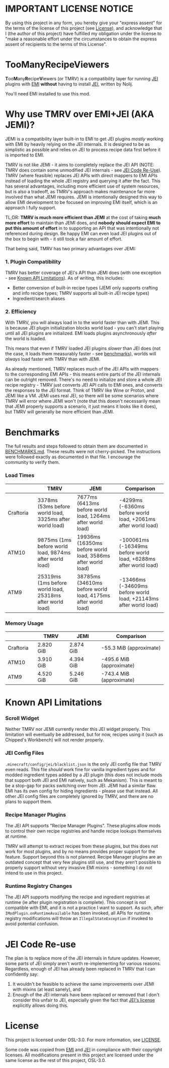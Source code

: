 # IMPORTANT LICENSE NOTICE

By using this project in any form, you hereby give your "express assent" for the terms of the license of this project (see [License](#license)), and acknowledge that I (the author of this project) have fulfilled my obligation under the license to "make a reasonable effort under the circumstances to obtain the express assent of recipients to the terms of this License".

# TooManyRecipeViewers

**T**oo**M**any**R**ecipe**V**iewers (or TMRV) is a compatibility layer for running [JEI](https://modrinth.com/mod/jei) plugins with [EMI](https://modrinth.com/mod/emi) **without** having to install [JEI](https://modrinth.com/mod/jei), written by Nolij.

You'll need EMI installed to use this mod.

# Why use TMRV over EMI+JEI (AKA JEMI)?

JEMI is a compatibility layer built-in to EMI to get JEI plugins _mostly_ working with EMI by heavily relying on the JEI internals. It is designed to be as simplistic as possible and relies on JEI to process recipe data first before it is imported to EMI.

TMRV is not like JEMI - it aims to completely replace the JEI API (NOTE: TMRV does contain some unmodified JEI internals - see [JEI Code Re-Use](#jei-code-re-use)). TMRV (where feasible) replaces JEI APIs with direct mappers to EMI APIs instead of loading the whole JEI registry and querying it after the fact. This has several advantages, including more efficient use of system resources, but is also a tradeoff, as TMRV's approach makes maintenance far more involved than what JEMI requires. JEMI is intentionally designed this way to allow EMI development to be focused on improving EMI itself, which is an approach I fully support.

TL;DR: **TMRV is much more efficient than JEMI** at the cost of taking **much more effort** to maintain than JEMI does, and **nobody should expect EMI to put this amount of effort** in to supporting an API that was intentionally not referenced during design. Be happy EMI can even load JEI plugins out of the box to begin with - it still took a fair amount of effort.

That being said, TMRV has two primary advantages over JEMI:

### 1. Plugin Compatibility

TMRV has better coverage of JEI's API than JEMI does (with one exception - see [Known API Limitations](#known-api-limitations)). As of writing, this includes:

- Better conversion of built-in recipe types (JEMI only supports crafting and info recipe types; TMRV supports all built-in JEI recipe types)
- Ingredient/search aliases

### 2. Efficiency

With TMRV, you will always load in to the world faster than with JEMI. This is because JEI plugin initialization blocks world load - you can't start playing until all JEI plugins are initialized. EMI loads plugins asynchronously _after_ the world is loaded.

This means that even if TMRV loaded JEI plugins _slower_ than JEI does (not the case, it loads them measurably faster - see [benchmarks](#benchmarks)), worlds will _always_ load faster with TMRV than with JEMI.

As already mentioned, TMRV replaces much of the JEI APIs with mappers to the corresponding EMI APIs - this means entire parts of the JEI internals can be outright removed. There's no need to initialize and store a whole JEI recipe registry - TMRV just converts JEI API calls to EMI ones, and converts the responses to the JEI format. Think of TMRV like Wine or Proton, and JEMI like a VM. JEMI uses real JEI, so there will be some scenarios where TMRV will error where JEMI won't (note that this doesn't necessarily mean that JEMI properly supports a scenario, it just means it looks like it does), but TMRV will generally be more efficient than JEMI.

# Benchmarks

The full results and steps followed to obtain them are documented in [BENCHMARKS.md](https://github.com/Nolij/TooManyRecipeViewers/raw/master/BENCHMARKS.md). These results were not cherry-picked. The instructions were followed exactly as documented in that file. I encourage the community to verify them.

### Load Times

|                             | TMRV                                                                        | JEMI                                                                           | Comparison                                                       |
|-----------------------------|-----------------------------------------------------------------------------|--------------------------------------------------------------------------------|------------------------------------------------------------------|
| Craftoria&nbsp;&nbsp;&nbsp; | 3378ms (53ms before world load, 3325ms after world load)&nbsp;&nbsp;&nbsp;  | 7677ms (6413ms before world load, 1264ms after world load)&nbsp;&nbsp;&nbsp;   | -4299ms (-6360ms before world load, +2061ms after world load)    |
| ATM10&nbsp;&nbsp;&nbsp;     | 9875ms (1ms before world load, 9874ms after world load)&nbsp;&nbsp;&nbsp;   | 19936ms (16350ms before world load, 3586ms after world load)&nbsp;&nbsp;&nbsp; | -100061ms (-16349ms before world load, +6288ms after world load) |
| ATM9&nbsp;&nbsp;&nbsp;      | 25319ms (1ms before world load, 25318ms after world load)&nbsp;&nbsp;&nbsp; | 38785ms (34610ms before world load, 4175ms after world load)&nbsp;&nbsp;&nbsp; | -13466ms (-34609ms before world load, +21143ms after world load) |

### Memory Usage

|                             | TMRV                        | JEMI                        | Comparison               |
|-----------------------------|-----------------------------|-----------------------------|--------------------------|
| Craftoria&nbsp;&nbsp;&nbsp; | 2.820 GiB&nbsp;&nbsp;&nbsp; | 2.874 GiB&nbsp;&nbsp;&nbsp; | -55.3 MiB (approximate)  |
| ATM10&nbsp;&nbsp;&nbsp;     | 3.910 GiB&nbsp;&nbsp;&nbsp; | 4.394 GiB&nbsp;&nbsp;&nbsp; | -495.6 MiB (approximate) |
| ATM9&nbsp;&nbsp;&nbsp;      | 4.520 GiB&nbsp;&nbsp;&nbsp; | 5.246 GiB&nbsp;&nbsp;&nbsp; | -743.4 MiB (approximate) |

# Known API Limitations

### Scroll Widget

Neither TMRV nor JEMI currently render this JEI widget properly. This limitation will eventually be addressed, but for now, recipes using it (such as Chipped's Workbench) will not render properly.

### JEI Config Files

`.minecraft/config/jei/blacklist.json` is the only JEI config file that TMRV even reads. This file _should_ work fine for vanilla ingredient types and for modded ingredient types added by a JEI plugin (this does not include mods that support both JEI and EMI natively, such as Mekanism). This is meant to be a stop-gap for packs switching over from JEI. JEMI had a similar flaw. EMI has its own config for hiding ingredients - please use that instead. All other JEI config files are completely ignored by TMRV, and there are no plans to support them.

### Recipe Manager Plugins

The JEI API supports "Recipe Manager Plugins". These plugins allow mods to control their own recipe registries and handle recipe lookups themselves at runtime.

TMRV will attempt to extract recipes from these plugins, but this does not work for most plugins, and by no means provides proper support for the feature. Support beyond this is not planned. Recipe Manager plugins are an outdated concept that very few plugins still use, and they aren't possible to properly support without very invasive EMI mixins - something I do not intend to use in this project.

### Runtime Registry Changes

The JEI API supports modifying the recipe and ingredient registries at runtime (ie after plugin registration is complete). This concept is not compatible with EMI, and it is not a practice I want to support. As such, after `IModPlugin.onRuntimeAvailable` has been invoked, all APIs for runtime registry modifications will throw an `IllegalStateException` if invoked to avoid potential confusion.

# JEI Code Re-use

The plan is to replace more of the JEI internals in future updates. However, some parts of JEI simply aren't worth re-implementing for various reasons. Regardless, enough of JEI has already been replaced in TMRV that I can confidently say:

1. It wouldn't be feasible to achieve the same improvements over JEMI with mixins (at least sanely), and
2. Enough of the JEI internals have been replaced or removed that I don't consider this unfair to JEI, especially given the fact that [JEI's license](https://github.com/mezz/JustEnoughItems/blob/d4ea796eb319efff2ff209f50c053c2a5a1dec05/LICENSE.txt) explicitly allows doing this.

# License

This project is licensed under OSL-3.0. For more information, see [LICENSE](https://github.com/Nolij/TooManyRecipeViewers/raw/master/LICENSE).

Some code was copied from [EMI](https://github.com/emilyploszaj/emi) and [JEI](https://github.com/mezz/JustEnoughItems) in compliance with their copyright licenses. All modifications present in this project are licensed under the same license as the rest of this project, OSL-3.0.